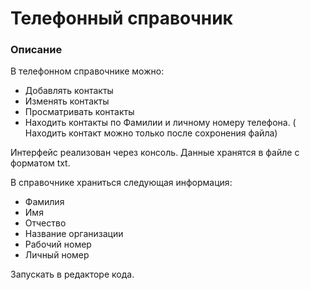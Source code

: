 # Телефонный справочник

### Описание
В телефонном справочнике можно:
- Добавлять контакты
- Изменять контакты
- Просматривать контакты
- Находить контакты по Фамилии и личному номеру телефона. ( Находить контакт можно только после сохронения файла)

Интерфейс реализован через консоль. Данные хранятся в файле с форматом txt.

В справочнике храниться следующая информация:
- Фамилия
- Имя
- Отчество
- Название организации
- Рабочий номер
- Личный номер


Запускать в редакторе кода.
